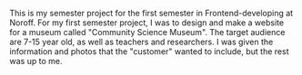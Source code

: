 This is my semester project for the first semester in Frontend-developing at Noroff.
For my first semester project, I was to design and make a website for a museum called "Community Science Museum". The target audience are 7-15 year old, as well as teachers and researchers. I was given the information and photos that the "customer" wanted to include, but the rest was up to me.
